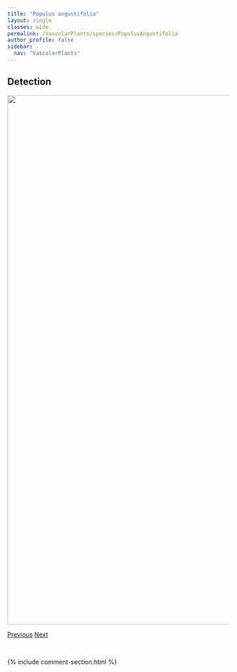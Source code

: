 ```yaml
---
title: "Populus angustifolia"
layout: single
classes: wide
permalink: /VascularPlants/species/PopulusAngustifolia
author_profile: false
sidebar:
  nav: "VascularPlants"
---
```


<h2>Detection</h2>

<a href="https://drive.google.com/uc?export=view&id=1J6qzo6bjHUzS6rOUSCF6-Uso3uS4ZnfM">
<img src="https://drive.google.com/uc?export=view&id=1J6qzo6bjHUzS6rOUSCF6-Uso3uS4ZnfM" height = "1200" width = "800">
</a>


<a href="/DevelopmentWebsite/VascularPlants/species/PolystichumLonchitis" class="pagination--pager" title="Polystichum lonchitis">Previous</a> <a href="/DevelopmentWebsite/VascularPlants/species/PopulusBalsamifera" class="pagination--pager" title="Populus balsamifera">Next</a>

<p>&nbsp;</p>

{% include comment-section.html %}
